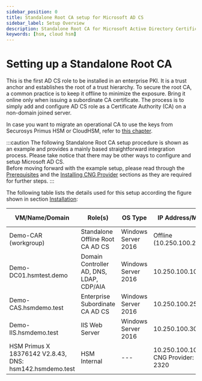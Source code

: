 ```yaml
---
sidebar_position: 0
title: Standalone Root CA setup for Microsoft AD CS
sidebar_label: Setup Overview
description: Standalone Root CA for Microsoft Active Directory Certificate Services (AD CS) with Securosys Hardware Security Modules (HSMs)
keywords: [hsm, cloud hsm]
---
```


# Setting up a Standalone Root CA

This is the first AD CS role to be installed in an enterprise PKI. It is a trust anchor and establishes the root of a trust hierarchy. To secure the root CA, a common practice is to keep it offline to minimize the exposure. Bring it online only when issuing a subordinate CA certificate. The process is to simply add and configure AD CS role as a Certificate Authority (CA) on a non-domain joined server.

In case you want to migrate an operational CA to use the keys from Securosys Primus HSM or CloudHSM, refer to [this chapter](/ms-pki-adcs/Tutorials/Migrating-MPKI-to-HSM/Migrating-MPKI-toHSM.md).

:::caution
The following Standalone Root CA setup procedure is shown as an example and provides a mainly based straightforward integration process. Please take notice that there may be other ways to configure and setup Microsoft AD CS.  
Before moving forward with the example setup, please read through the [Prerequisites](/ms-pki-adcs/Installation/Prerequisites) and the [Installing CNG Provider](/ms-pki-adcs/Installation/Provider-Setup) sections as they are required for further steps.
:::


The following table lists the details used for this setup according the figure shown in section [Installation](/ms-pki-adcs/Installation/Installation-Overview):


|VM/Name/Domain|Role(s)|OS Type|IP Address/Mask | HSM Partition|
|---           |---    |---    |---             |---           |
|Demo-CAR (workgroup)         |Standalone Offline Root CA AD CS    |Windows Server 2016    |Offline (10.250.100.20/24)             |DEMO-CAR           |
|Demo-DC01.hsmtest.demo          | Domain Controller AD, DNS, LDAP, CDP/AIA  |Windows Server 2016    |10.250.100.10/24             |DEMO -DC01           |
|Demo-CAS.hsmdemo.test           |Enterprise Subordinate CA AD CS   |Windows Server 2016    |10.250.100.25/24            |DEMO -CAS           |
|Demo-IIS.hsmdemo.test           |IIS Web Server    |Windows Server 2016    |10.250.100.30/24             |DEMO -IIS           |
|HSM Primus X 18376142 V2.8.43, DNS: hsm142.hsmdemo.test       |HSM Internal    |---    |10.250.100.100/24 CNG Provider: Port 2320             |---           |

